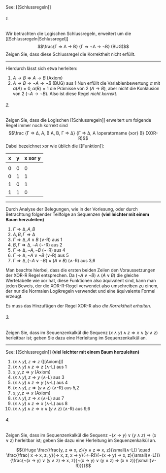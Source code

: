 See: [[Schlussregeln]] 
###### 1.
Wir betrachten die Logischen Schlussregeln, erweitert um die [[Schlussregeln|Schlussregel]] $$\frac{Γ ⇒ A → B} {Γ ⇒ ¬A → ¬B} (BUG)$$ Zeigen Sie, dass diese Schlussregel die Korrektheit nicht erfüllt.

---
Hierdurch lässt sich etwa herleiten: 
1. $A → B ⇒ A → B$ (Axiom) 
2. $A → B ⇒ ¬A → ¬B$ (BUG) aus 1 
Nun erfüllt die Variablenbewertung $α$ mit $α(A) = 0, α(B) = 1$ die Prämisse von 2 $(A → B)$, aber nicht die Konklusion von 2 $(¬A → ¬B)$. Also ist diese Regel *nicht korrekt*.

###### 2.
Zeigen Sie, dass die Logischen [[Schlussregeln]] erweitert um folgende Regel immer noch korrekt sind $$\frac {Γ ⇒ ∆, A, B A, B, Γ ⇒ ∆} {Γ ⇒ ∆, A \operatorname {xor} B} (XOR-R)$$
Dabei bezeichnet xor wie üblich die [[Funktion]]:

|x|y|x xor y|
|---|---|---|
||||
|0|0|0|
|0|1|1|
|1|0|1|
|1|1|0|

---
Durch Analyse der Belegungen, wie in der Vorlesung, oder durch Betrachtung folgender Teilfolge an Sequenzen **(viel leichter mit einem Baum herzuleiten)**

1. $Γ ⇒ ∆, A, B$ 
2. $A, B, Γ ⇒ ∆$ 
3. $Γ ⇒ ∆, A ∨ B$ (∨-R) aus 1 
4. $B, Γ ⇒ ∆, ¬A$ (¬-R) aus 2 
5. $Γ ⇒ ∆, ¬A, ¬B$ (¬-R) aus 4 
6. $Γ ⇒ ∆, ¬A ∨ ¬B$ (∨-R) aus 5 
7. $Γ ⇒ ∆,(¬A ∨ ¬B) ∧ (A ∨ B)$ (∧-R) aus 3,6 

Man beachte hierbei, dass die ersten beiden Zeilen den Voraussetzungen der XOR-R Regel entsprechen. Da $(¬A ∨ ¬B) ∧ (A ∨ B)$ die gleiche Wertetabelle wie xor hat, diese Funktionen also äquivalent sind, kann man jeden Beweis, der die XOR-R-Regel verwendet also umschreiben zu einem, der nur die Normalen Logikregeln verwendet und eine äquivalente Formel erzeugt. 

Es muss das Hinzufügen der Regel XOR-R also *die Korrektheit erhalten*.

###### 3. 
Zeigen Sie, dass im Sequenzenkalkül die Sequenz $(x ∧ y) ∧ z ⇒ x ∧ (y ∧ z)$ herleitbar ist; geben Sie dazu eine Herleitung im Sequenzenkalkül an.

---
See: [[Schlussregeln]] 
**(viel leichter mit einem Baum herzuleiten)**

1. $(x ∧ y), z ⇒ z$ ([[Axiom]]) 
2. $(x ∧ y) ∧ z ⇒ z$ (∧-L) aus 1 
3. $x, y, z ⇒ y$ (Axiom) 
4. $(x ∧ y), z ⇒ y$ (∧-L) aus 3 
5. $(x ∧ y) ∧ z ⇒ y$ (∧-L) aus 4 
6. $(x ∧ y), z ⇒ (y ∧ z)$ (∧-R) aus 5,2 
7. $x, y, z ⇒ x$ (Axiom) 
8. $(x ∧ y), z ⇒ x$ (∧-L) aus 7 
9. $(x ∧ y) ∧ z ⇒ x$ (∧-L) aus 8 
10. $(x ∧ y) ∧ z ⇒ x ∧ (y ∧ z)$ (∧-R) aus 9,6

###### 4.
Zeigen Sie, dass im Sequenzenkalkül die Sequenz $¬(x → y) ∨ (y ∧ z) ⇒ (x ∨ z)$ herleitbar ist; geben Sie dazu eine Herleitung im Sequenzenkalkül an.

$${\Huge \frac{\frac{y, z ⇒ x, z}{y ∧ z ⇒ x, z}{\small(∧-L)} \quad \frac{\frac{ x ⇒ x, z, y}{⇒  x, z, x → y}(→-R)}{¬(x → y) ⇒ x, z}{\small(∨-L)}}{\frac{¬(x → y) ∨ (y ∧ z) ⇒ x, z}{¬(x → y) ∨ (y ∧ z) ⇒ (x ∨ z)}{\small(∨-R)}}}$$
